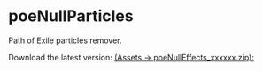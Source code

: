 # poeNullParticles
Path of Exile particles remover.

Download the latest version: [(Assets -> poeNullEffects_xxxxxx.zip):](https://github.com/ajaxvs/poeNullParticles/releases)
